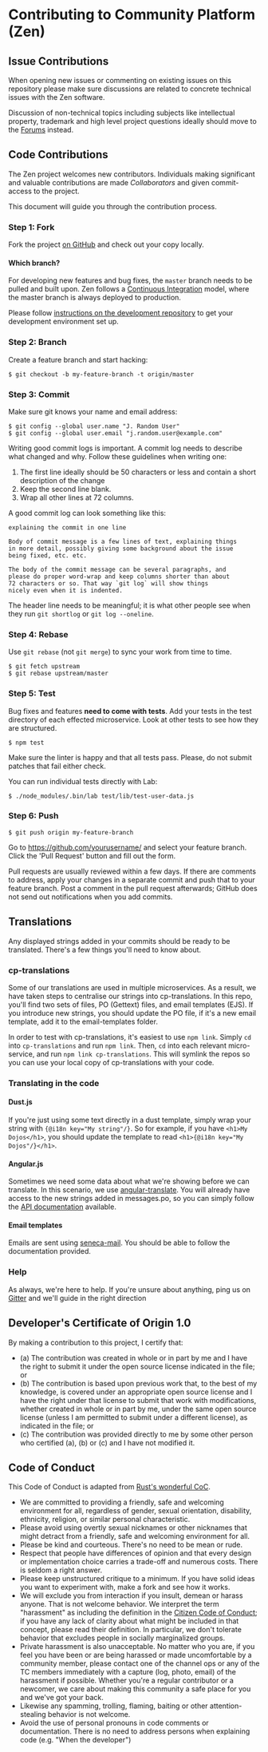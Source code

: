 # Contributing to Community Platform (Zen)

## Issue Contributions

When opening new issues or commenting on existing issues on this repository
please make sure discussions are related to concrete technical issues with the
Zen software.

Discussion of non-technical topics including subjects like intellectual
property, trademark and high level project questions ideally should move to the
[Forums](https://forums.coderdojo.com) instead.

## Code Contributions

The Zen project welcomes new contributors.
Individuals making significant and valuable contributions are made
_Collaborators_ and given commit-access to the project. 

This document will guide you through the contribution process.

### Step 1: Fork

Fork the project [on GitHub](https://github.com/CoderDojo/cp-local-development) and check out your
copy locally. 


#### Which branch?

For developing new features and bug fixes, the `master` branch needs to be pulled
and built upon. Zen follows a [Continuous Integration](https://en.wikipedia.org/wiki/Continuous_integration)
model, where the master branch is always deployed to production. 

Please follow [instructions on the development repository](https://github.com/CoderDojo/cp-local-development) to get your development environment set up.


### Step 2: Branch

Create a feature branch and start hacking:

```text
$ git checkout -b my-feature-branch -t origin/master
```

### Step 3: Commit

Make sure git knows your name and email address:

```text
$ git config --global user.name "J. Random User"
$ git config --global user.email "j.random.user@example.com"
```

Writing good commit logs is important.  A commit log needs to describe what
changed and why.  Follow these guidelines when writing one:

1. The first line ideally should be 50 characters or less and contain a short
description of the change 
2. Keep the second line blank.
3. Wrap all other lines at 72 columns.

A good commit log can look something like this:

```
explaining the commit in one line

Body of commit message is a few lines of text, explaining things
in more detail, possibly giving some background about the issue
being fixed, etc. etc.

The body of the commit message can be several paragraphs, and
please do proper word-wrap and keep columns shorter than about
72 characters or so. That way `git log` will show things
nicely even when it is indented.
```

The header line needs to be meaningful; it is what other people see when they
run `git shortlog` or `git log --oneline`.


### Step 4: Rebase

Use `git rebase` (not `git merge`) to sync your work from time to time.

```text
$ git fetch upstream
$ git rebase upstream/master
```


### Step 5: Test

Bug fixes and features **need to come with tests**.  Add your tests in the
test directory of each effected microservice. Look at other tests to see how they are structured.

```text
$ npm test
```

Make sure the linter is happy and that all tests pass.  Please, do not submit
patches that fail either check.

You can run individual tests directly with Lab:

```text
$ ./node_modules/.bin/lab test/lib/test-user-data.js
```

### Step 6: Push

```text
$ git push origin my-feature-branch
```

Go to https://github.com/yourusername/<zen-repo> and select your feature branch.
Click the 'Pull Request' button and fill out the form.

Pull requests are usually reviewed within a few days.  If there are comments
to address, apply your changes in a separate commit and push that to your
feature branch.  Post a comment in the pull request afterwards; GitHub does
not send out notifications when you add commits.

## Translations

Any displayed strings added in your commits should be ready to be translated. There's a few things you'll need to know about.

### cp-translations

Some of our translations are used in multiple microservices. As a result, we have taken steps to centralise our strings into cp-translations.
In this repo, you'll find two sets of files, PO (Gettext) files, and email templates (EJS). If you introduce new strings, you should update the PO file, if it's a new email template, add it to the email-templates folder.

In order to test with cp-translations, it's easiest to use `npm link`. Simply `cd` into `cp-translations` and run `npm link`. Then, `cd` into each relevant micro-service, and run `npm link cp-translations`. This will symlink the repos so you can use your local copy of cp-translations with your code.

### Translating in the code

#### Dust.js

If you're just using some text directly in a dust template, simply wrap your string with `{@i18n key="My string"/}`. So for example, if you have `<h1>My Dojos</h1>`, you should update the template to read `<h1>{@i18n key="My Dojos"/}</h1>`.

#### Angular.js

Sometimes we need some data about what we're showing before we can translate. In this scenario, we use [angular-translate](https://github.com/angular-translate/angular-translate). You will already have access to the new strings added in messages.po, so you can simply follow the [API documentation](https://angular-translate.github.io/docs/#/api) available.

#### Email templates

Emails are sent using [seneca-mail](https://github.com/rjrodger/seneca-mail). You should be able to follow the documentation provided.

### Help

As always, we're here to help. If you're unsure about anything, ping us on [Gitter](https://gitter.im/CoderDojo/community-platform) and we'll guide in the right direction

## Developer's Certificate of Origin 1.0

By making a contribution to this project, I certify that:

* (a) The contribution was created in whole or in part by me and I
have the right to submit it under the open source license indicated
in the file; or
* (b) The contribution is based upon previous work that, to the best
of my knowledge, is covered under an appropriate open source license
and I have the right under that license to submit that work with
modifications, whether created in whole or in part by me, under the
same open source license (unless I am permitted to submit under a
different license), as indicated in the file; or
* (c) The contribution was provided directly to me by some other
person who certified (a), (b) or (c) and I have not modified it.


## Code of Conduct

This Code of Conduct is adapted from [Rust's wonderful
CoC](http://www.rust-lang.org/conduct.html).

* We are committed to providing a friendly, safe and welcoming
environment for all, regardless of gender, sexual orientation,
disability, ethnicity, religion, or similar personal characteristic.
* Please avoid using overtly sexual nicknames or other nicknames that
might detract from a friendly, safe and welcoming environment for
all.
* Please be kind and courteous. There's no need to be mean or rude.
* Respect that people have differences of opinion and that every
design or implementation choice carries a trade-off and numerous
costs. There is seldom a right answer.
* Please keep unstructured critique to a minimum. If you have solid
ideas you want to experiment with, make a fork and see how it works.
* We will exclude you from interaction if you insult, demean or harass
anyone.  That is not welcome behavior. We interpret the term
"harassment" as including the definition in the [Citizen Code of
Conduct](http://citizencodeofconduct.org/); if you have any lack of
clarity about what might be included in that concept, please read
their definition. In particular, we don't tolerate behavior that
excludes people in socially marginalized groups.
* Private harassment is also unacceptable. No matter who you are, if
you feel you have been or are being harassed or made uncomfortable
by a community member, please contact one of the channel ops or any
of the TC members immediately with a capture (log, photo, email) of
the harassment if possible.  Whether you're a regular contributor or
a newcomer, we care about making this community a safe place for you
and we've got your back.
* Likewise any spamming, trolling, flaming, baiting or other
attention-stealing behavior is not welcome.
* Avoid the use of personal pronouns in code comments or
documentation. There is no need to address persons when explaining
  code (e.g. "When the developer")
